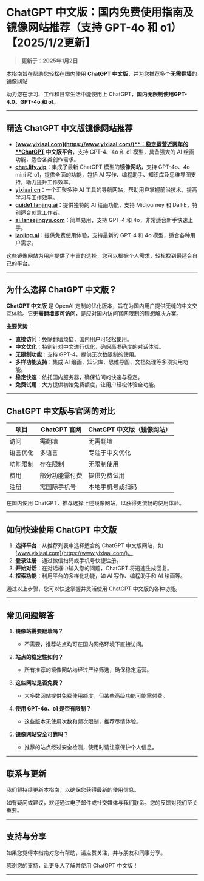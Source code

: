 # ChatGPT 中文版：国内免费使用指南及镜像网站推荐（支持 GPT-4o 和 o1）【2025/1/2更新】

> **更新于：2025年1月2日** 

本指南旨在帮助您轻松在国内使用 **ChatGPT 中文版**，并为您推荐多个**无需翻墙**的镜像网站

助力您在学习、工作和日常生活中能使用上 ChatGPT，**国内无限制使用GPT-4.0、GPT-4o 和 o1**。

---

## 精选 ChatGPT 中文版镜像网站推荐

- **[www.yixiaai.com](https://www.yixiaai.com/)**：稳定运营近两年的**ChatGPT 中文版平台**，支持 GPT-4、4o 和 o1 模型，具备强大的 AI 绘画功能，适合各类创作需求。
- **[chat.lify.vip](https://chat.lify.vip/)**：集成了最新 ChatGPT 模型的**镜像网站**，支持 GPT-4o、4o mini 和 o1，提供全面的功能，包括 AI 写作、编程助手、知识库及思维导图支持，助力提升工作效率。
- **[yixiaai.cn](https://yixiaai.cn/)**：一个汇聚多种 AI 工具的导航网站，帮助用户掌握前沿技术，提高学习与工作效率。
- **[guide1.lanjing.ai](https://guide1.lanjing.ai/)**：提供独特的 AI 绘画功能，支持 Midjourney 和 Dall·E，特别适合创意工作者。
- **[ai.lansejingyu.com](https://ai.lansejingyu.com/)**：简单易用，支持 GPT-4 和 4o，非常适合新手快速上手。
- **[lanjing.ai](https://lanjing.ai/)**：提供免费使用体验，支持最新的 GPT-4 和 4o 模型，适合各种用户需求。

这些镜像网站为用户提供了丰富的选择，您可以根据个人需求，轻松找到最适合自己的平台。

---

## 为什么选择 ChatGPT 中文版？

**ChatGPT 中文版** 是 OpenAI 定制的优化版本，旨在为国内用户提供无缝的中文交互体验。它**无需翻墙即可访问**，是应对国内访问官网限制的理想解决方案。

**主要优势**：

- **直接访问**：免除翻墙烦恼，国内用户可轻松使用。
- **中文优化**：特别针对中文进行优化，确保高准确度的对话体验。
- **无限制功能**：支持 GPT-4，提供无次数限制的使用。
- **多样功能支持**：集成 AI 绘画、知识库、思维导图、文档处理等多项实用功能。
- **稳定快速**：依托国内服务器，确保访问的快速与稳定。
- **免费试用**：大方提供初始免费额度，让用户轻松体验全功能。

---

## ChatGPT 中文版与官网的对比

| 项目 | ChatGPT 官网 | ChatGPT 中文版（镜像网站）|
|------|--------------|--------------------------|
| 访问 | 需翻墙 | 无需翻墙 |
| 语言优化 | 多语言 | 专注于中文优化 |
| 功能限制 | 存在限制 | 无限制使用 |
| 费用 | 部分功能需付费 | 提供免费试用 |
| 注册 | 需国际手机号 | 本地手机号或扫码 |

在国内使用 ChatGPT，推荐选择上述镜像网站，以获得更流畅的使用体验。

---

## 如何快速使用 ChatGPT 中文版

1. **选择平台**：从推荐列表中选择适合的 ChatGPT 中文版网站，如 [www.yixiaai.com](https://www.yixiaai.com/)。
2. **登录注册**：通过微信扫码或手机号快捷注册。
3. **开始对话**：在对话框中输入您的问题，ChatGPT 将迅速生成回复。
4. **探索功能**：利用平台的多样化功能，如 AI 写作、编程助手和 AI 绘画等。

通过以上步骤，您可以快速掌握并灵活使用 ChatGPT 中文版的各种功能。

---

## 常见问题解答

1. **镜像站需要翻墙吗？**
   - 不需要，推荐站点均可在国内网络环境下直接访问。

2. **站点的稳定性如何？**
   - 所有推荐的镜像网站均经过严格筛选，确保稳定运营。

3. **这些网站是否免费？**
   - 大多数网站提供免费使用额度，但某些高级功能可能需付费。

4. **使用 GPT-4o、o1 是否有限制？**
   - 这些版本无使用次数和频次限制，推荐尽情体验。

5. **镜像网站安全可靠吗？**
   - 推荐的站点经过安全检测，使用时请注意保护个人信息。

---

## 联系与更新

我们将持续更新本指南，以确保您获得最新的使用信息。

如有疑问或建议，欢迎通过电子邮件或社交媒体与我们联系。您的反馈对我们至关重要。

---

## 支持与分享

如果您觉得本指南对您有帮助，请点赞关注，并与朋友和同事分享。

感谢您的支持，让更多人了解并使用 ChatGPT 中文版！

---

